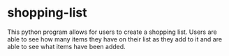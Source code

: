 # shopping-list
This python program allows for users to create a shopping list. Users are able to see how many items they have on their list as they add to it and are able to see what items have been added. 

